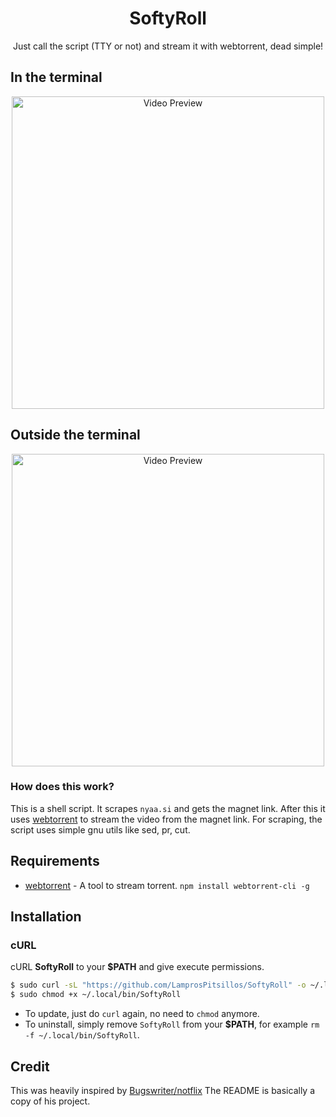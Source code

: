 <h1 align="center">SoftyRoll</h1>
<p align="center">Just call the script (TTY or not) and stream it with webtorrent, dead simple!</p>

## In the terminal
<p align="center">
<img src="./TTY.gif" alt="Video Preview" width="500px">
</p>

## Outside the terminal
<p align="center">
<img src="./noTTY.gif" alt="Video Preview" width="500px">
</p>

### How does this work?

This is a shell script. It scrapes `nyaa.si` and gets the magnet link.
After this it uses [webtorrent](https://webtorrent.io/) to stream the video from the magnet link.
For scraping, the script uses simple gnu utils like sed, pr, cut.

## Requirements

* [webtorrent](https://webtorrent.io/) - A tool to stream torrent. `npm install webtorrent-cli -g`

## Installation

### cURL
cURL **SoftyRoll** to your **$PATH** and give execute permissions.

```sh
$ sudo curl -sL "https://github.com/LamprosPitsillos/SoftyRoll" -o ~/.local/bin/SoftyRoll
$ sudo chmod +x ~/.local/bin/SoftyRoll
```
- To update, just do `curl` again, no need to `chmod` anymore.
- To uninstall, simply remove `SoftyRoll` from your **$PATH**, for example `rm -f ~/.local/bin/SoftyRoll`.

## Credit 
This was heavily inspired by [Bugswriter/notflix](https://github.com/Bugswriter/notflix/blob/master/README.md)
The README is basically a copy of his project.
